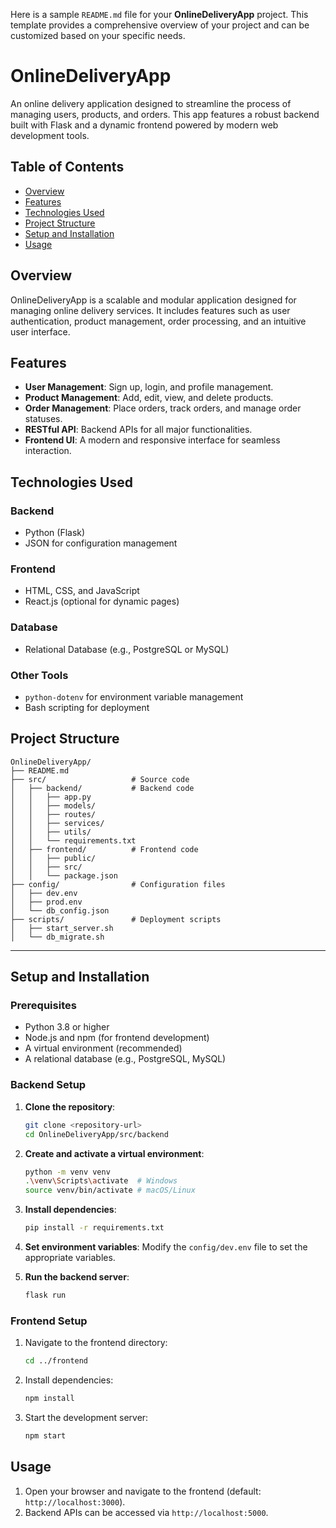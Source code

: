 Here is a sample `README.md` file for your **OnlineDeliveryApp** project. This template provides a comprehensive overview of your project and can be customized based on your specific needs.



# OnlineDeliveryApp

An online delivery application designed to streamline the process of managing users, products, and orders. This app features a robust backend built with Flask and a dynamic frontend powered by modern web development tools.



## Table of Contents
- [Overview](#overview)
- [Features](#features)
- [Technologies Used](#technologies-used)
- [Project Structure](#project-structure)
- [Setup and Installation](#setup-and-installation)
- [Usage](#usage)




## Overview
OnlineDeliveryApp is a scalable and modular application designed for managing online delivery services. It includes features such as user authentication, product management, order processing, and an intuitive user interface.



## Features
- **User Management**: Sign up, login, and profile management.
- **Product Management**: Add, edit, view, and delete products.
- **Order Management**: Place orders, track orders, and manage order statuses.
- **RESTful API**: Backend APIs for all major functionalities.
- **Frontend UI**: A modern and responsive interface for seamless interaction.



## Technologies Used
### Backend
- Python (Flask)
- JSON for configuration management

### Frontend
- HTML, CSS, and JavaScript
- React.js (optional for dynamic pages)

### Database
- Relational Database (e.g., PostgreSQL or MySQL)

### Other Tools
- `python-dotenv` for environment variable management
- Bash scripting for deployment



## Project Structure

```
OnlineDeliveryApp/
├── README.md              
├── src/                   # Source code
│   ├── backend/           # Backend code
│   │   ├── app.py
│   │   ├── models/
│   │   ├── routes/
│   │   ├── services/
│   │   ├── utils/
│   │   └── requirements.txt
│   ├── frontend/          # Frontend code
│   │   ├── public/
│   │   ├── src/
│   │   └── package.json
├── config/                # Configuration files
│   ├── dev.env
│   ├── prod.env
│   └── db_config.json
├── scripts/               # Deployment scripts
│   ├── start_server.sh
│   └── db_migrate.sh
```

---

## Setup and Installation

### Prerequisites
- Python 3.8 or higher
- Node.js and npm (for frontend development)
- A virtual environment (recommended)
- A relational database (e.g., PostgreSQL, MySQL)

### Backend Setup
1. **Clone the repository**:
   ```bash
   git clone <repository-url>
   cd OnlineDeliveryApp/src/backend
   ```

2. **Create and activate a virtual environment**:
   ```bash
   python -m venv venv
   .\venv\Scripts\activate  # Windows
   source venv/bin/activate # macOS/Linux
   ```

3. **Install dependencies**:
   ```bash
   pip install -r requirements.txt
   ```

4. **Set environment variables**:
   Modify the `config/dev.env` file to set the appropriate variables.

5. **Run the backend server**:
   ```bash
   flask run
   ```

### Frontend Setup
1. Navigate to the frontend directory:
   ```bash
   cd ../frontend
   ```

2. Install dependencies:
   ```bash
   npm install
   ```

3. Start the development server:
   ```bash
   npm start
   ```



## Usage
1. Open your browser and navigate to the frontend (default: `http://localhost:3000`).
2. Backend APIs can be accessed via `http://localhost:5000`.





